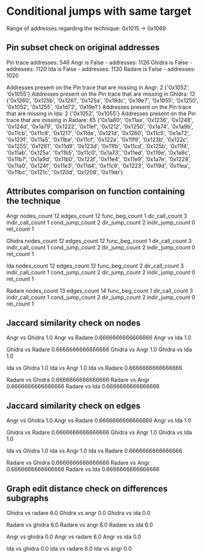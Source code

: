 # Conditional jumps with same target


Range of addresses regarding the technique: 0x1015 -> 0x1069


## Pin subset check on original addresses


Pin trace addresses: 546
Angr is False - addresses: 1126
Ghidra is False - addresses: 1120
Ida is False - addresses: 1130
Radare is False - addresses: 1020


Addresses present on the Pin trace that are missing in Angr: 2
{'0x1052', '0x1055'}
Addresses present on the Pin trace that are missing in Ghidra: 12
{'0x1260', '0x125b', '0x1261', '0x125a', '0x19dc', '0x19e7', '0x1055', '0x1250', '0x1052', '0x1255', '0x1d72', '0x19e1'}
Addresses present on the Pin trace that are missing in Ida: 2
{'0x1052', '0x1055'}
Addresses present on the Pin trace that are missing in Radare: 65
{'0x1a80', '0x11aa', '0x1236', '0x1248', '0x124d', '0x1a79', '0x1222', '0x11ef', '0x1212', '0x1250', '0x1a74', '0x1a9b', '0x11cb', '0x11c8', '0x1217', '0x11de', '0x121d', '0x1260', '0x11c5', '0x1a72', '0x1231', '0x11a5', '0x11be', '0x11cf', '0x122a', '0x11f9', '0x123b', '0x122c', '0x1255', '0x1261', '0x11d9', '0x123d', '0x11fb', '0x11cd', '0x125b', '0x11f4', '0x11ab', '0x125a', '0x11b5', '0x11c0', '0x1a73', '0x11ed', '0x119e', '0x1a9c', '0x11b7', '0x1a9d', '0x11b0', '0x123f', '0x11e4', '0x11e9', '0x1a7e', '0x1228', '0x11a0', '0x124f', '0x11e3', '0x11d4', '0x11c9', '0x1223', '0x119d', '0x11ea', '0x11bc', '0x121c', '0x120d', '0x1208', '0x11eb'}


## Attributes comparison on function containing the technique


Angr
nodes_count 12
edges_count 12
func_beg_count 1
dir_call_count 3
indir_call_count 1
cond_jump_count 2
dir_jump_count 2
indir_jump_count 0
ret_count 1

Ghidra
nodes_count 12
edges_count 12
func_beg_count 1
dir_call_count 3
indir_call_count 1
cond_jump_count 2
dir_jump_count 2
indir_jump_count 0
ret_count 1

Ida
nodes_count 12
edges_count 12
func_beg_count 2
dir_call_count 3
indir_call_count 1
cond_jump_count 2
dir_jump_count 2
indir_jump_count 0
ret_count 1

Radare
nodes_count 13
edges_count 14
func_beg_count 1
dir_call_count 3
indir_call_count 1
cond_jump_count 2
dir_jump_count 2
indir_jump_count 0
ret_count 1

## Jaccard similarity check on nodes


Angr vs Ghidra 1.0
Angr vs Radare 0.6666666666666666
Angr vs Ida 1.0


Ghidra vs Radare 0.6666666666666666
Ghidra vs Angr 1.0
Ghidra vs Ida 1.0


Ida vs Ghidra 1.0
Ida vs Angr 1.0
Ida vs Radare 0.6666666666666666


Radare vs Ghidra 0.6666666666666666
Radare vs Angr 0.6666666666666666
Radare vs Ida 0.6666666666666666


## Jaccard similarity check on edges


Angr vs Ghidra 1.0
Angr vs Radare 0.6666666666666666
Angr vs Ida 1.0


Ghidra vs Radare 0.6666666666666666
Ghidra vs Angr 1.0
Ghidra vs Ida 1.0


Ida vs Ghidra 1.0
Ida vs Angr 1.0
Ida vs Radare 0.6666666666666666


Radare vs Ghidra 0.6666666666666666
Radare vs Angr 0.6666666666666666
Radare vs Ida 0.6666666666666666


## Graph edit distance check on differences subgraphs


Ghidra vs radare 6.0
Ghidra vs angr 0.0
Ghidra vs ida 0.0


Radare vs ghidra 6.0
Radare vs angr 6.0
Radare vs ida 6.0


Angr vs ghidra 0.0
Angr vs radare 6.0
Angr vs ida 0.0


Ida vs ghidra 0.0
Ida vs radare 6.0
Ida vs angr 0.0
